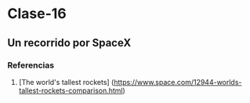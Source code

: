 # Clase-16

## Un recorrido por SpaceX

### Referencias

1. [The world's tallest rockets] (https://www.space.com/12944-worlds-tallest-rockets-comparison.html)
